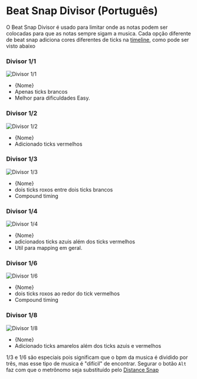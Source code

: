 Beat Snap Divisor (Português)
==============================

O Beat Snap Divisor é usado para limitar onde as notas podem ser colocadas para que as notas sempre sigam a musica. Cada opção diferente de beat snap adiciona cores diferentes de ticks na [timeline](/wiki/Beatmap_Editor/Timing), como pode ser visto abaixo

### Divisor 1/1

![Divisor 1/1](/wiki/shared/BSD_1_1b.jpg "Divisor 1/1")

- {Nome}
- 	Apenas ticks brancos
- Melhor para dificuldades Easy.

### Divisor 1/2

![Divisor 1/2](/wiki/shared/BSD_1_2.jpg "Divisor 1/2")

- {Nome}
- Adicionado ticks vermelhos

### Divisor 1/3

![Divisor 1/3](/wiki/shared/BSD_1_3.jpg "Divisor 1/3")

- {Nome}
- dois ticks roxos entre dois ticks brancos
- Compound timing

### Divisor 1/4

![Divisor 1/4](/wiki/shared/BSD_1_4.jpg "Divisor 1/4")

- {Nome}
- adicionados ticks azuis além dos ticks vermelhos
- Util para mapping em geral.

### Divisor 1/6

![Divisor 1/6](/wiki/shared/BSD_1_6.jpg "Divisor 1/6")

- {Nome}
- dois ticks roxos ao redor do tick vermelhos
- Compound timing

### Divisor 1/8

![Divisor 1/8](/wiki/shared/BSD_1_8.jpg "Divisor 1/8")

- {Nome}
- Adicionado ticks amarelos além dos ticks azuis e vermelhos

1/3 e 1/6 são especiais pois significam que o bpm da musica é dividido por três, mas esse tipo de musica é "difícil" de encontrar. Segurar o botão `Alt` faz com que o metrônomo seja substituído pelo [Distance Snap](/wiki/Beatmap_Editor/Distance_Snap)
